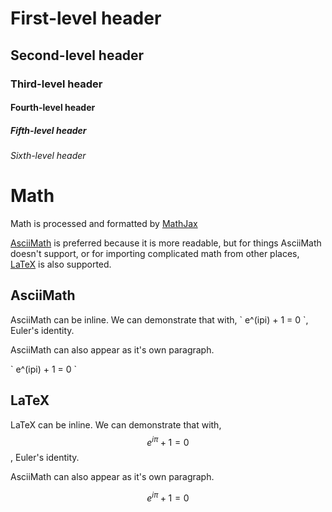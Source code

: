 ---
---

# First-level header

## Second-level header

### Third-level header

#### Fourth-level header

##### Fifth-level header

###### Sixth-level header


# Math

Math is processed and formatted by [MathJax](http://mathjax.org)

[AsciiMath](http://asciimath.org/) is preferred because it is more readable, but
for things AsciiMath doesn't support, or for importing complicated math from
other places, [LaTeX](http://en.wikibooks.org/wiki/LaTeX/Mathematics) is also
supported.

## AsciiMath

AsciiMath can be inline. We can demonstrate that with, \` e^(ipi) + 1 = 0 \`,
Euler's identity.

AsciiMath can also appear as it's own paragraph.

 \` e^(ipi) + 1 = 0 \`

## LaTeX

LaTeX can be inline.  We can demonstrate that with, $$ e^{i\pi} + 1 = 0 $$,
Euler's identity.

AsciiMath can also appear as it's own paragraph.

$$ e^{i\pi} + 1 = 0 $$

